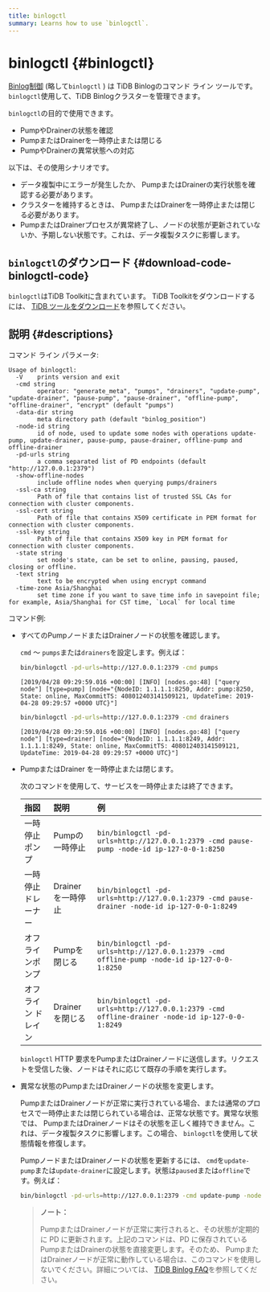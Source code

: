 ```yaml
---
title: binlogctl
summary: Learns how to use `binlogctl`.
---
```


# binlogctl {#binlogctl}

[Binlog制御](https://github.com/pingcap/tidb-binlog/tree/master/binlogctl) (略して`binlogctl` ) は TiDB Binlogのコマンド ライン ツールです。 `binlogctl`使用して、TiDB Binlogクラスターを管理できます。

`binlogctl`の目的で使用できます。

-   PumpやDrainerの状態を確認
-   PumpまたはDrainerを一時停止または閉じる
-   PumpやDrainerの異常状態への対応

以下は、その使用シナリオです。

-   データ複製中にエラーが発生したか、 PumpまたはDrainerの実行状態を確認する必要があります。
-   クラスターを維持するときは、 PumpまたはDrainerを一時停止または閉じる必要があります。
-   PumpまたはDrainerプロセスが異常終了し、ノードの状態が更新されていないか、予期しない状態です。これは、データ複製タスクに影響します。

## <code>binlogctl</code>のダウンロード {#download-code-binlogctl-code}

`binlogctl`はTiDB Toolkitに含まれています。 TiDB Toolkitをダウンロードするには、 [TiDB ツールをダウンロード](/download-ecosystem-tools.md)を参照してください。

## 説明 {#descriptions}

コマンド ライン パラメータ:

```
Usage of binlogctl:
  -V    prints version and exit
  -cmd string
        operator: "generate_meta", "pumps", "drainers", "update-pump", "update-drainer", "pause-pump", "pause-drainer", "offline-pump", "offline-drainer", "encrypt" (default "pumps")
  -data-dir string
        meta directory path (default "binlog_position")
  -node-id string
        id of node, used to update some nodes with operations update-pump, update-drainer, pause-pump, pause-drainer, offline-pump and offline-drainer
  -pd-urls string
        a comma separated list of PD endpoints (default "http://127.0.0.1:2379")
  -show-offline-nodes
        include offline nodes when querying pumps/drainers
  -ssl-ca string
        Path of file that contains list of trusted SSL CAs for connection with cluster components.
  -ssl-cert string
        Path of file that contains X509 certificate in PEM format for connection with cluster components.
  -ssl-key string
        Path of file that contains X509 key in PEM format for connection with cluster components.
  -state string
        set node's state, can be set to online, pausing, paused, closing or offline.
  -text string
        text to be encrypted when using encrypt command
  -time-zone Asia/Shanghai
        set time zone if you want to save time info in savepoint file; for example, Asia/Shanghai for CST time, `Local` for local time
```

コマンド例:

-   すべてのPumpノードまたはDrainerノードの状態を確認します。

    `cmd` ～ `pumps`または`drainers`を設定します。例えば：

    
    ```bash
    bin/binlogctl -pd-urls=http://127.0.0.1:2379 -cmd pumps
    ```

    ```
    [2019/04/28 09:29:59.016 +00:00] [INFO] [nodes.go:48] ["query node"] [type=pump] [node="{NodeID: 1.1.1.1:8250, Addr: pump:8250, State: online, MaxCommitTS: 408012403141509121, UpdateTime: 2019-04-28 09:29:57 +0000 UTC}"]
    ```

    
    ```bash
    bin/binlogctl -pd-urls=http://127.0.0.1:2379 -cmd drainers
    ```

    ```
    [2019/04/28 09:29:59.016 +00:00] [INFO] [nodes.go:48] ["query node"] [type=drainer] [node="{NodeID: 1.1.1.1:8249, Addr: 1.1.1.1:8249, State: online, MaxCommitTS: 408012403141509121, UpdateTime: 2019-04-28 09:29:57 +0000 UTC}"]
    ```

-   PumpまたはDrainer を一時停止または閉じます。

    次のコマンドを使用して、サービスを一時停止または終了できます。

    | 指図         | 説明           | 例                                                                                              |
    | :--------- | :----------- | :--------------------------------------------------------------------------------------------- |
    | 一時停止ポンプ    | Pumpの一時停止    | `bin/binlogctl -pd-urls=http://127.0.0.1:2379 -cmd pause-pump -node-id ip-127-0-0-1:8250`      |
    | 一時停止ドレーナー  | Drainerを一時停止 | `bin/binlogctl -pd-urls=http://127.0.0.1:2379 -cmd pause-drainer -node-id ip-127-0-0-1:8249`   |
    | オフラインポンプ   | Pumpを閉じる     | `bin/binlogctl -pd-urls=http://127.0.0.1:2379 -cmd offline-pump -node-id ip-127-0-0-1:8250`    |
    | オフライン ドレイン | Drainerを閉じる  | `bin/binlogctl -pd-urls=http://127.0.0.1:2379 -cmd offline-drainer -node-id ip-127-0-0-1:8249` |

    `binlogctl` HTTP 要求をPumpまたはDrainerノードに送信します。リクエストを受信した後、ノードはそれに応じて既存の手順を実行します。

-   異常な状態のPumpまたはDrainerノードの状態を変更します。

    PumpまたはDrainerノードが正常に実行されている場合、または通常のプロセスで一時停止または閉じられている場合は、正常な状態です。異常な状態では、 PumpまたはDrainerノードはその状態を正しく維持できません。これは、データ複製タスクに影響します。この場合、 `binlogctl`を使用して状態情報を修復します。

    PumpノードまたはDrainerノードの状態を更新するには、 `cmd`を`update-pump`または`update-drainer`に設定します。状態は`paused`または`offline`です。例えば：

    
    ```bash
    bin/binlogctl -pd-urls=http://127.0.0.1:2379 -cmd update-pump -node-id ip-127-0-0-1:8250 -state paused
    ```

    > **ノート：**
    >
    > PumpまたはDrainerノードが正常に実行されると、その状態が定期的に PD に更新されます。上記のコマンドは、PD に保存されているPumpまたはDrainerの状態を直接変更します。そのため、 PumpまたはDrainerノードが正常に動作している場合は、このコマンドを使用しないでください。詳細については、 [TiDB Binlog FAQ](/tidb-binlog/tidb-binlog-faq.md)を参照してください。

